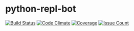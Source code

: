 # python-repl-bot

[![Build Status](https://travis-ci.org/raba-jp/python-repl-bot.svg?branch=master)](https://travis-ci.org/raba-jp/python-repl-bot) [![Code Climate](https://codeclimate.com/github/raba-jp/python-repl-bot/badges/gpa.svg)](https://codeclimate.com/github/raba-jp/python-repl-bot) [![Coverage](https://codeclimate.com/github/raba-jp/python-repl-bot/badges/coverage.svg)](https://codeclimate.com/github/raba-jp/python-repl-bot/coverage) [![Issue Count](https://codeclimate.com/github/raba-jp/python-repl-bot/badges/issue_count.svg)](https://codeclimate.com/github/raba-jp/python-repl-bot)
